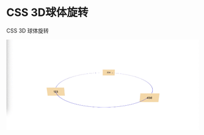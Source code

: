 <!--
 * @Descripttion: CSS 3D 球体旋转
 * @Author: yuyi
 * @Date: 2021-08-05 11:07:13
 * @LastEditors: yuyi
 * @LastEditTime: 2021-08-08 16:37:54
-->

# CSS 3D球体旋转

CSS 3D 球体旋转

![球体旋转](./assets/rotate.gif)